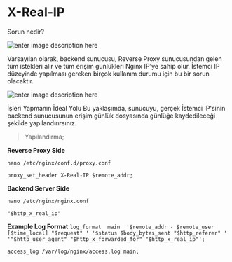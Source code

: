 ﻿# X-Real-IP
Sorun nedir?

![enter image description here](https://i.hizliresim.com/ff1k2z8.png)

Varsayılan olarak, backend sunucusu, Reverse Proxy sunucusundan gelen tüm istekleri alır ve tüm erişim günlükleri Nginx IP'ye sahip olur. İstemci IP düzeyinde yapılması gereken birçok kullanım durumu için bu bir sorun olacaktır.

![enter image description here](https://i.hizliresim.com/mlz22dj.png)

İşleri Yapmanın İdeal Yolu Bu yaklaşımda, sunucuyu, gerçek İstemci IP'sinin backend sunucusunun erişim günlük dosyasında günlüğe kaydedileceği şekilde yapılandırırsınız.

> Yapılandırma;

 **Reverse Proxy Side**

`nano /etc/nginx/conf.d/proxy.conf`

`proxy_set_header X-Real-IP $remote_addr;`

**Backend Server Side**

`nano /etc/nginx/nginx.conf`

`"$http_x_real_ip"`

**Example Log Format**
`log_format  main  '$remote_addr - $remote_user [$time_local] "$request" '
                   '$status $body_bytes_sent "$http_referer" '
                   '"$http_user_agent" "$http_x_forwarded_for" "$http_x_real_ip"';`

`access_log /var/log/nginx/access.log main;`

